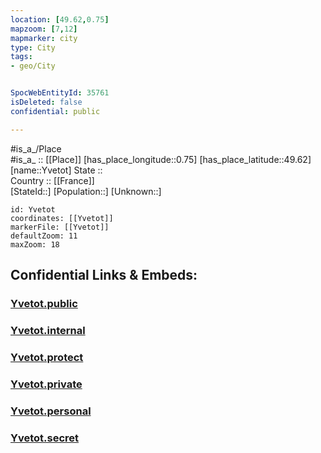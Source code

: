 ```yaml
---
location: [49.62,0.75] 
mapzoom: [7,12] 
mapmarker: city 
type: City
tags:
- geo/City


SpocWebEntityId: 35761
isDeleted: false
confidential: public

---
```

#is_a_/Place  
#is_a_ :: [[Place]] 
[has_place_longitude::0.75] 
[has_place_latitude::49.62] 
[name::Yvetot] 
State ::  
Country :: [[France]]  
[StateId::] 
[Population::] 
[Unknown::] 


```leaflet
id: Yvetot
coordinates: [[Yvetot]] 
markerFile: [[Yvetot]] 
defaultZoom: 11 
maxZoom: 18
```


## Confidential Links & Embeds: 

### [Yvetot.public](/_public/\Earth\Continent\Europe\Europe~West\France\regions~France\Normandie\departments~Normandie\Seine-Maritime\communes~Seine-Maritime\Rouen\cities~RouenYvetot.public.md) 

### [Yvetot.internal](/_internal/\Earth\Continent\Europe\Europe~West\France\regions~France\Normandie\departments~Normandie\Seine-Maritime\communes~Seine-Maritime\Rouen\cities~RouenYvetot.internal.md) 

### [Yvetot.protect](/_protect/\Earth\Continent\Europe\Europe~West\France\regions~France\Normandie\departments~Normandie\Seine-Maritime\communes~Seine-Maritime\Rouen\cities~RouenYvetot.protect.md) 

### [Yvetot.private](/_private/\Earth\Continent\Europe\Europe~West\France\regions~France\Normandie\departments~Normandie\Seine-Maritime\communes~Seine-Maritime\Rouen\cities~RouenYvetot.private.md) 

### [Yvetot.personal](/_personal/\Earth\Continent\Europe\Europe~West\France\regions~France\Normandie\departments~Normandie\Seine-Maritime\communes~Seine-Maritime\Rouen\cities~RouenYvetot.personal.md) 

### [Yvetot.secret](/_secret/\Earth\Continent\Europe\Europe~West\France\regions~France\Normandie\departments~Normandie\Seine-Maritime\communes~Seine-Maritime\Rouen\cities~RouenYvetot.secret.md)

